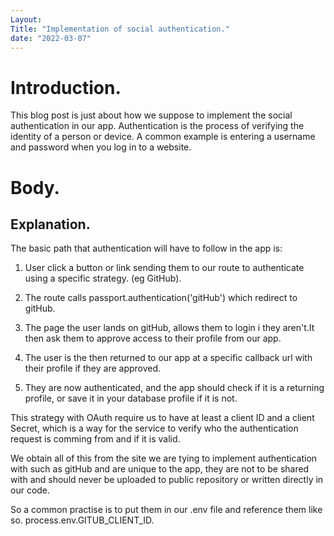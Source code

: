 ```yaml
---
Layout: 
Title: "Implementation of social authentication."
date: "2022-03-07"
---
```


# Introduction.

This blog post is just about how we suppose to implement the social authentication in our app.
Authentication is the process of verifying the identity of a person or device. A common example is entering a username and password when you log in to a website.

# Body.

## Explanation.

The basic path that authentication will have to follow in the app is:

1. User click a button or link sending them to our route to authenticate using a specific strategy. (eg GitHub).

2. The route calls passport.authentication('gitHub') which redirect to gitHub.

3. The page the user lands on gitHub, allows them to login i they aren't.It then ask them to approve access to their profile from our app.

4. The user is the then returned to our app at a specific callback url with their profile if they are approved.

5. They are now authenticated, and the app should check if it is a returning profile, or save it in your database profile if it is not.

This strategy with OAuth require us to have at least a client ID and a client Secret, which is a way for the service to verify who the authentication request is comming from and if it is valid.

We obtain all of this from the site we are tying to implement authentication with such as gitHub and are unique to  the app, they are not to be shared with and should never be uploaded to public repository or written directly in our code.

So a common practise is to put them in our .env file and reference them like so. process.env.GITUB_CLIENT_ID.
